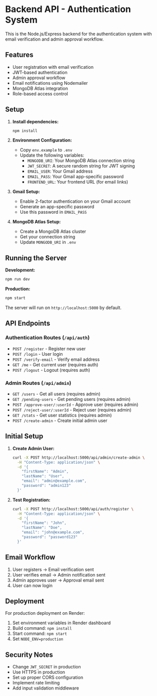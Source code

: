 # Backend API - Authentication System

This is the Node.js/Express backend for the authentication system with email verification and admin approval workflow.

## Features

- User registration with email verification
- JWT-based authentication
- Admin approval workflow
- Email notifications using Nodemailer
- MongoDB Atlas integration
- Role-based access control

## Setup

1. **Install dependencies:**
   ```bash
   npm install
   ```

2. **Environment Configuration:**
   - Copy `env.example` to `.env`
   - Update the following variables:
     - `MONGODB_URI`: Your MongoDB Atlas connection string
     - `JWT_SECRET`: A secure random string for JWT signing
     - `EMAIL_USER`: Your Gmail address
     - `EMAIL_PASS`: Your Gmail app-specific password
     - `FRONTEND_URL`: Your frontend URL (for email links)

3. **Gmail Setup:**
   - Enable 2-factor authentication on your Gmail account
   - Generate an app-specific password
   - Use this password in `EMAIL_PASS`

4. **MongoDB Atlas Setup:**
   - Create a MongoDB Atlas cluster
   - Get your connection string
   - Update `MONGODB_URI` in `.env`

## Running the Server

**Development:**
```bash
npm run dev
```

**Production:**
```bash
npm start
```

The server will run on `http://localhost:5000` by default.

## API Endpoints

### Authentication Routes (`/api/auth`)

- `POST /register` - Register new user
- `POST /login` - User login
- `POST /verify-email` - Verify email address
- `GET /me` - Get current user (requires auth)
- `POST /logout` - Logout (requires auth)

### Admin Routes (`/api/admin`)

- `GET /users` - Get all users (requires admin)
- `GET /pending-users` - Get pending users (requires admin)
- `POST /approve-user/:userId` - Approve user (requires admin)
- `POST /reject-user/:userId` - Reject user (requires admin)
- `GET /stats` - Get user statistics (requires admin)
- `POST /create-admin` - Create initial admin user

## Initial Setup

1. **Create Admin User:**
   ```bash
   curl -X POST http://localhost:5000/api/admin/create-admin \
     -H "Content-Type: application/json" \
     -d '{
       "firstName": "Admin",
       "lastName": "User",
       "email": "admin@example.com",
       "password": "admin123"
     }'
   ```

2. **Test Registration:**
   ```bash
   curl -X POST http://localhost:5000/api/auth/register \
     -H "Content-Type: application/json" \
     -d '{
       "firstName": "John",
       "lastName": "Doe",
       "email": "john@example.com",
       "password": "password123"
     }'
   ```

## Email Workflow

1. User registers → Email verification sent
2. User verifies email → Admin notification sent
3. Admin approves user → Approval email sent
4. User can now login

## Deployment

For production deployment on Render:

1. Set environment variables in Render dashboard
2. Build command: `npm install`
3. Start command: `npm start`
4. Set `NODE_ENV=production`

## Security Notes

- Change `JWT_SECRET` in production
- Use HTTPS in production
- Set up proper CORS configuration
- Implement rate limiting
- Add input validation middleware 